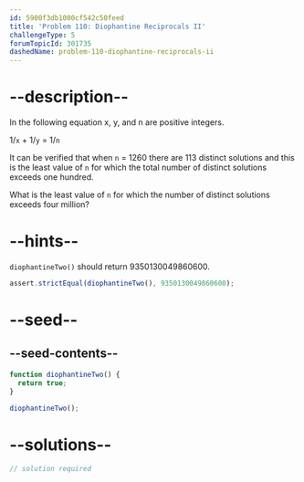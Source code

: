 ```yaml
---
id: 5900f3db1000cf542c50feed
title: 'Problem 110: Diophantine Reciprocals II'
challengeType: 5
forumTopicId: 301735
dashedName: problem-110-diophantine-reciprocals-ii
---
```


# --description--

In the following equation x, y, and n are positive integers.

1/`x` + 1/`y` = 1/`n`

It can be verified that when `n` = 1260 there are 113 distinct solutions and this is the least value of `n` for which the total number of distinct solutions exceeds one hundred.

What is the least value of `n` for which the number of distinct solutions exceeds four million?

# --hints--

`diophantineTwo()` should return 9350130049860600.

```js
assert.strictEqual(diophantineTwo(), 9350130049860600);
```

# --seed--

## --seed-contents--

```js
function diophantineTwo() {
  return true;
}

diophantineTwo();
```

# --solutions--

```js
// solution required
```

